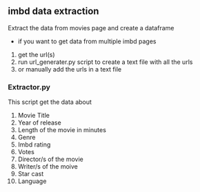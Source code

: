 ## imbd data extraction

Extract the data from movies page and create a dataframe


- if you want to get data from multiple imbd pages
1. get the url(s)
2. run url_generater.py script to create a text file with all the urls
3. or manually add the urls in a text file


### Extractor.py
This script get the data about

1. Movie Title
2. Year of release
3. Length of the movie in minutes
4. Genre
5. Imbd rating
6. Votes 
7. Director/s of the movie
8. Writer/s of the moive
9. Star cast
10. Language
